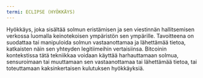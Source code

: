 ```yaml
---
termi: ECLIPSE (HYÖKKÄYS)
---
```


Hyökkäys, joka sisältää solmun eristämisen ja sen viestinnän hallitsemisen verkossa luomalla keinotekoisen ympäristön sen ympärille. Tavoitteena on suodattaa tai manipuloida solmun vastaanottamaa ja lähettämää tietoa, katkaisten näin sen yhteyden legitiimeihin vertaisiinsa. Bitcoinin kontekstissa tätä tekniikkaa voidaan käyttää harhauttamaan solmua, sensuroimaan tai muuttamaan sen vastaanottamaa tai lähettämää tietoa, tai toteuttamaan kaksinkertaisen kulutuksen hyökkäyksiä.